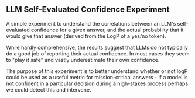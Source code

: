 ## LLM Self-Evaluated Confidence Experiment

A simple experiment to understand the correlations between an LLM's self-evaluated confidence for a given answer, and the actual probability that it would give that answer (derived from the LogP of a yes/no token).

While hardly comprehensive, the results suggest that LLMs do not typically do a good job of reporting their actual confidence. In most cases they seem to "play it safe" and vastly underestimate their own confidence.

The purpose of this experiment is to better understand whether or not logP could be used as a useful metric for mission-critical answers - if a model is not confident in a particular decision during a high-stakes process perhaps we could detect this and intervene.

